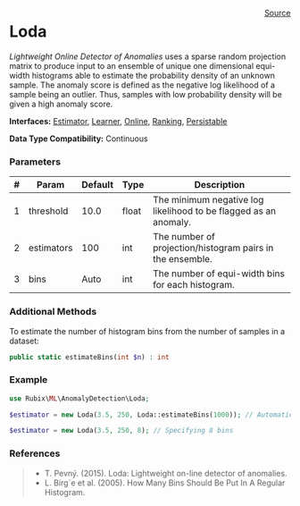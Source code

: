 <span style="float:right;"><a href="https://github.com/RubixML/RubixML/blob/master/src/AnomalyDetectors/Loda.php">Source</a></span>

# Loda
*Lightweight Online Detector of Anomalies* uses a sparse random projection matrix to produce input to an ensemble of unique one dimensional equi-width histograms able to estimate the probability density of an unknown sample. The anomaly score is defined as the negative log likelihood of a sample being an outlier. Thus, samples with low probability density will be given a high anomaly score.

**Interfaces:** [Estimator](../estimator.md), [Learner](../learner.md), [Online](../online.md), [Ranking](../ranking.md), [Persistable](../persistable.md)

**Data Type Compatibility:** Continuous

### Parameters
| # | Param | Default | Type | Description |
|---|---|---|---|---|
| 1 | threshold | 10.0 | float | The minimum negative log likelihood to be flagged as an anomaly. |
| 2 | estimators | 100 | int | The number of projection/histogram pairs in the ensemble. |
| 3 | bins | Auto | int | The number of equi-width bins for each histogram. |

### Additional Methods
To estimate the number of histogram bins from the number of samples in a dataset:
```php
public static estimateBins(int $n) : int
```

### Example
```php
use Rubix\ML\AnomalyDetection\Loda;

$estimator = new Loda(3.5, 250, Loda::estimateBins(1000)); // Automatically choose bin count

$estimator = new Loda(3.5, 250, 8); // Specifying 8 bins
```

### References
>- T. Pevný. (2015). Loda: Lightweight on-line detector of anomalies.
>- L. Birg´e et al. (2005). How Many Bins Should Be Put In A Regular Histogram.
